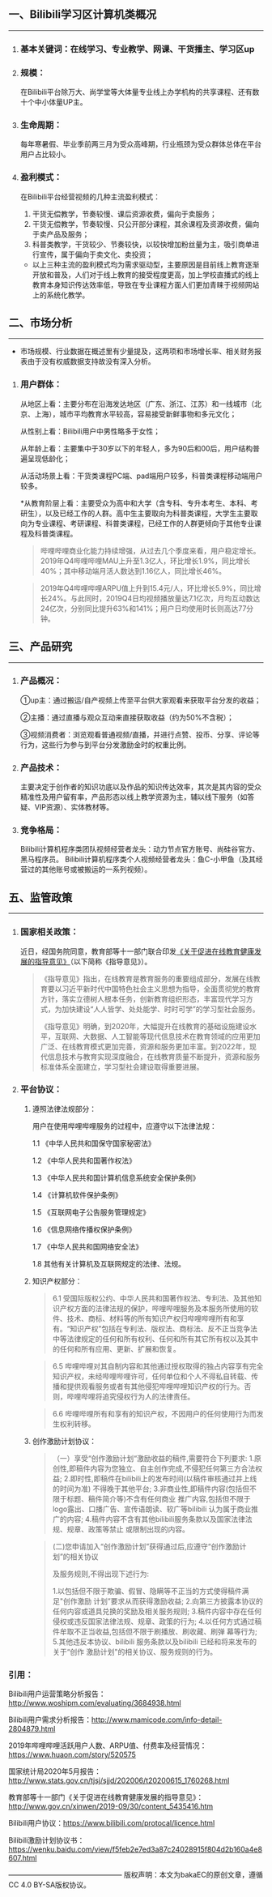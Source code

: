 ## 一、Bilibili学习区计算机类概况

---

1. ### 基本关键词：在线学习、专业教学、网课、干货播主、学习区up

2. ### 规模：

   在Bilibili平台除万大、尚学堂等大体量专业线上办学机构的共享课程、还有数十个中小体量UP主。

3. ### 生命周期：

   每年寒暑假、毕业季前两三月为受众高峰期，行业瓶颈为受众群体总体在平台用户占比较小。

4. ### 盈利模式：

   在Bilibili平台经营视频的几种主流盈利模式：

   1. 干货无偿教学，节奏较慢、课后资源收费，偏向于卖服务；
   2. 干货无偿教学，节奏较慢、只公开部分课程，其余课程及资源收费，偏向于卖产品及服务；
   3. 科普类教学，干货较少、节奏较快，以较快增加粉丝量为主，吸引商单进行宣传，属于偏向于卖文化、卖投资；
   - 以上三种主流的盈利模式均为需求驱动型，主要原因是目前线上教育逐渐开放和普及，人们对于线上教育的接受程度更高，加上学校直播式的线上教育本身知识传达效率低，导致在专业课程方面人们更加青睐于视频网站上的系统化教学。


## 二、市场分析

---

- 市场规模、行业数据在概述里有少量提及，这两项和市场增长率、相关财务报表由于没有权威数据支持故没有深入分析。

1. ### 用户群体：

   从地区上看：主要分布在沿海发达地区（广东、浙江、江苏）和一线城市（北京、上海），城市平均教育水平较高，容易接受新鲜事物和多元文化；

   从性别上看：Bilibili用户中男性略多于女性；

   从年龄上看：主要集中于30岁以下的年轻人，多为90后和00后，用户结构普遍呈现低龄化；

   从活动场景上看：干货类课程PC端、pad端用户较多，科普类课程移动端用户较多。

   *从教育阶层上看：主要受众为高中和大学（含专科、专升本考生、本科、考研生），以及已经工作的人群。高中生主要取向为科普类课程，大学生主要取向为专业课程、考研课程、科普类课程，已经工作的人群更倾向于其他专业课程及科普类课程。
   
   > 哔哩哔哩商业化能力持续增强，从过去几个季度来看，用户稳定增长。2019年Q4哔哩哔哩MAU上升至1.3亿人，环比增长1.9%，同比增长40%；其中移动端月活人数达到1.16亿人，同比增长46%。
   
   > 2019年Q4哔哩哔哩ARPU值上升到15.4元/人，环比增长5.9%，同比增长24%。与此同时，2019Q4日均视频播放量达7.1亿次，月均互动数达24亿次，分别同比提升63%和141%；用户日均使用时长则高达77分钟。

## 三、产品研究

---

1. ### 产品概况：

   ①up主：通过搬运/自产视频上传至平台供大家观看来获取平台分发的收益；

   ②主播：通过直播与观众互动来直接获取收益（约为50%不含税）；

   ③视频消费者：浏览观看普通视频/直播，并进行点赞、投币、分享、评论等行为，这些行为参与到平台分发激励金时的权重比例。

2. ### 产品技术：

   主要决定于创作者的知识功底以及作品的知识传达效率，其次是其内容的受众精准性及用户留有率，产品形态以线上教学资源为主，辅以线下服务（如答疑、VIP资源）、实体教材等。

3. ### 竞争格局：

   Bilibili计算机程序类团队视频经营者龙头：动力节点官方账号、尚硅谷官方、黑马程序员。
   Bilibili计算机程序类个人视频经营者龙头：鱼C-小甲鱼（及其经营过的其他账号或被搬运的一系列视频）。

## 五、监管政策

---

1. ### 国家相关政策：

   近日，经国务院同意，教育部等十一部门联合印发[《关于促进在线教育健康发展的指导意见》](http://www.gov.cn/xinwen/2019-09/30/content_5435416.htm)（以下简称《指导意见》）。

   >《指导意见》指出，在线教育是教育服务的重要组成部分，发展在线教育要以习近平新时代中国特色社会主义思想为指导，全面贯彻党的教育方针，落实立德树人根本任务，创新教育组织形态，丰富现代学习方式，为加快建设“人人皆学、处处能学、时时可学”的学习型社会服务。
   >
   >
   >
   >《指导意见》明确，到2020年，大幅提升在线教育的基础设施建设水平，互联网、大数据、人工智能等现代信息技术在教育领域的应用更加广泛、在线教育模式更加完善，资源和服务更加丰富。到2022年，现代信息技术与教育实现深度融合，在线教育质量不断提升，资源和服务标准体系全面建立，学习型社会建设取得重要进展。

2. ### 平台协议：

    1. 遵照法律法规部分：

       用户在使用哔哩哔哩服务的过程中，应遵守以下法律法规：

       1.1 《中华人民共和国保守国家秘密法》

       1.2 《中华人民共和国著作权法》

       1.3 《中华人民共和国计算机信息系统安全保护条例》

       1.4 《计算机软件保护条例》

       1.5 《互联网电子公告服务管理规定》

       1.6 《信息网络传播权保护条例》

       1.7 《中华人民共和国网络安全法》

       1.8 其他有关计算机及互联网规定的法律、法规。

   	2. 知识产权部分：

       > 6.1 受国际版权公约、中华人民共和国著作权法、专利法、及其他知识产权方面的法律法规的保护，哔哩哔哩服务及本服务所使用的软件、技术、商标、材料等的所有知识产权归哔哩哔哩所有和享有。“知识产权”包括在专利法、版权法、商标法、反不正当竞争法中等法律规定的任何和所有权利、任何和所有其它所有权以及其中的任何和所有应用、更新、扩展和恢复。

       > 6.5 哔哩哔哩对其自制内容和其他通过授权取得的独占内容享有完全知识产权，未经哔哩哔哩许可，任何单位和个人不得私自转载、传播和提供观看服务或者有其他侵犯哔哩哔哩知识产权的行为。否则，哔哩哔哩将追究侵权行为人的法律责任。

       > 6.6 哔哩哔哩所有和享有的知识产权，不因用户的任何使用行为而发生权利转移。

   	3. 创作激励计划协议：

       >（一）享受“创作激励计划“激励收益的稿件,需要符合下列要求:
       >1.原创性,即稿件内容为您独立、自主创作完成,不侵犯任何第三方合法权益;
       >2.即时性,即稿件在bilibili上的发布时间(以稿件审核通过并上线的时间为准)
       >不得晚于其他平台;
       >3.非商业性,即稿件内容(包括但不限于标题、稿件简介等)不含有任何商业
       >推广内容,包括但不限于logo露出、口播广告、宣传语朗读、软广等bilibili
       >认为属于商业推广的内容;
       >4.稿件内容不含有其他bilibili服务条款以及国家法律法规、规章、政策等禁止
       >或限制出现的内容。

       >(二)您申请加入“创作激励计划”获得通过后,应遵守“创作激励计划”的相关协议
       >
       >及服务规则,不得出现下述行为:
       >
       >1.以包括但不限于欺骗、假冒、隐瞒等不正当的方式使得稿件满足"创作激励
       >计划”要求从而获得激励收益;
       >2.向第三方披露本协议的任何内容或道具兑换的奖励及相关服务规则;
       >3.稿件内容中存在任何侵权或违反国家法律法规、规章、政策的行为;
       >4.以任何方式通过稿件牟取不正当收益,包括但不限于刷播放、刷收藏、刷弹
       >幕等行为;
       >5.其他违反本协议、bilibili 服务条款以及bilibili 已经和将来发布的关于“创作
       >激励计划"的相关协议、服务规则的行为。





### 引用：

Bilibili用户运营策略分析报告：http://www.woshipm.com/evaluating/3684938.html

Bilibili用户需求分析报告：http://www.mamicode.com/info-detail-2804879.html

2019年哔哩哔哩活跃用户人数、ARPU值、付费率及经营情况：https://www.huaon.com/story/520575

国家统计局2020年5月报告：http://www.stats.gov.cn/tjsj/sjjd/202006/t20200615_1760268.html

教育部等十一部门《关于促进在线教育健康发展的指导意见》：http://www.gov.cn/xinwen/2019-09/30/content_5435416.htm

Bilibili用户协议：https://www.bilibili.com/protocal/licence.html

Bilibili激励计划协议书：https://wenku.baidu.com/view/f5feb2e7ed3a87c24028915f804d2b160a4e8607.html





————————————————
版权声明：本文为bakaEC的原创文章，遵循CC 4.0 BY-SA版权协议。

